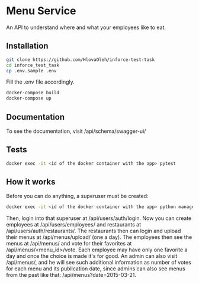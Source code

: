 # Menu Service
An API to understand where and what your employees like to eat.

## Installation
```bash
git clone https://github.com/HlovaOleh/inforce-test-task
cd inforce_test_task
cp .env.sample .env
```
Fill the .env file accordingly.
```bash
docker-compose build
docker-compose up
```

## Documentation
To see the documentation, visit /api/schema/swagger-ui/

## Tests
```bash
docker exec -it <id of the docker container with the app> pytest
```

## How it works
Before you can do anything, a superuser must be created:
```bash
docker exec -it <id of the docker container with the app> python manage.py createsuperuser
```
Then, login into that superuser at /api/users/auth/login. Now you can create employees at 
/api/users/employees/ and restaurants at /api/users/auth/restaurants/. The restaurants then can login and
 upload their menus at /api/menus/upload/ (one a day). The employees then see the menus at /api/menus/ and vote for their
favorites at /api/menus/<menu_id>/vote. Each employee may have only one favorite a day and once the choice is made it's for good.
An admin can also visit /api/menus/, and he will see such additional information as number of votes for each menu and its publication date, 
since admins can also see menus from the past like that: /api/menus?date=2015-03-21.